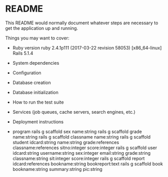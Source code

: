 # README

This README would normally document whatever steps are necessary to get the
application up and running.

Things you may want to cover:

* Ruby version
ruby 2.4.1p111 (2017-03-22 revision 58053) [x86_64-linux]
Rails 5.1.4

* System dependencies

* Configuration

* Database creation

* Database initialization

* How to run the test suite

* Services (job queues, cache servers, search engines, etc.)

* Deployment instructions

* program 
rails g scaffold sex name:string
rails g scaffold grade name:string
rails g scaffold classname name:string
rails g scaffold student idcard:string name:string grade:references classname:references sitno:integer score:integer
rails g scaffold user idcard:string username:string sex:integer email:string grade:string classname:string sit:integer score:integer
rails g scaffold report idcard:references bookname:string bookreport:text
rails g scaffold book bookname:string summary:string pic:string

